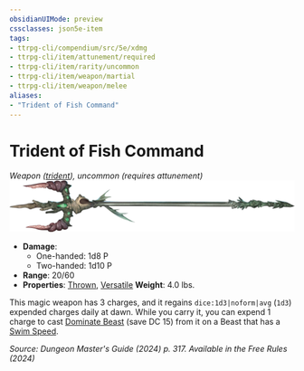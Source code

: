 ```yaml
---
obsidianUIMode: preview
cssclasses: json5e-item
tags:
- ttrpg-cli/compendium/src/5e/xdmg
- ttrpg-cli/item/attunement/required
- ttrpg-cli/item/rarity/uncommon
- ttrpg-cli/item/weapon/martial
- ttrpg-cli/item/weapon/melee
aliases: 
- "Trident of Fish Command"
---
```

# Trident of Fish Command
*Weapon ([trident](3-Compendium/items/trident-xphb.md)), uncommon (requires attunement)*  
![](3-Compendium/items/img/trident-of-fish-command.webp#right)

- **Damage**:
  - One-handed: 1d8 P
  - Two-handed: 1d10 P
- **Range**: 20/60
- **Properties**: [Thrown](3-Compendium/rules/item-properties.md#Thrown), [Versatile](3-Compendium/rules/item-properties.md#Versatile)
**Weight**: 4.0 lbs.

This magic weapon has 3 charges, and it regains `dice:1d3|noform|avg` (`1d3`) expended charges daily at dawn. While you carry it, you can expend 1 charge to cast [Dominate Beast](3-Compendium/spells/dominate-beast-xphb.md) (save DC 15) from it on a Beast that has a [Swim Speed](3-Compendium/rules/variant-rules/swim-speed-xphb.md).

*Source: Dungeon Master's Guide (2024) p. 317. Available in the Free Rules (2024)*